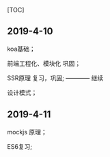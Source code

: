 [TOC]

## 2019-4-10 ##

koa基础；

前端工程化、模块化 巩固；

SSR原理 复习，巩固; ———— 继续

设计模式；

## 2019-4-11 ##

mockjs 原理；

ES6复习;

